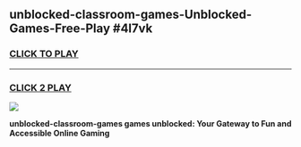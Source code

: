 
## unblocked-classroom-games-Unblocked-Games-Free-Play #4l7vk
<h3>
<a href="https://us.freeplayer.one?title=unblocked-classroom-games&ref=9M">CLICK TO PLAY</a></h3>
<hr>

<h3>
<a href="https://us.freeplayer.one?title=unblocked-classroom-games&ref=9M">CLICK 2 PLAY</a>
  
</h3>

<a href="https://us.freeplayer.one?title=unblocked-classroom-games&ref=9M"><img src="https://clearcache.store/games.png"></a>


**unblocked-classroom-games games unblocked: Your Gateway to Fun and Accessible Online Gaming**
